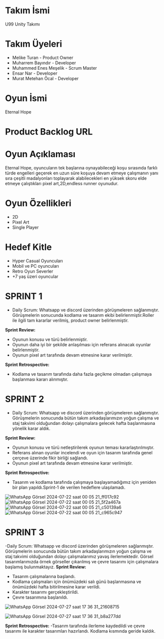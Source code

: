 # Takım İsmi
U99 Unity Takımı

# Takım Üyeleri
- Melike Turan - Product Owner
- Muharrem Bayındır - Developer
- Muhammed Enes Meşelik - Scrum Master
- Ensar Nar - Developer
- Murat Metehan Öcal - Developer

# Oyun İsmi
Eternal Hope

# Product Backlog URL


# Oyun Açıklaması
Eternal Hope, oyuncuların tek başlarına oynayabileceği koşu sırasında farklı türde engelleri geçerek en uzun süre koşuya devam etmeye çalışmanın yanı sıra çeşitli madalyonları toplayarak alabilecekleri en yüksek skoru elde etmeye çalıştıkları pixel art,2D,endless runner oyunudur.

# Oyun Özellikleri
- 2D
- Pixel Art
- Single Player

# Hedef Kitle
- Hyper Casual Oyuncuları
- Mobil ve PC oyuncuları
- Retro Oyun Severler
- +7 yaş üzeri oyuncular

# SPRINT 1
- Daily Scrum: Whatsapp ve discord üzerinden görüşmeleren sağlanmıştır. Görüşmelerin sonucunda kodlama ve tasarım ekibi belirlenmiştir.Roller ile ilgili tam kararlar verilmiş, product owner belirlenmiştir.

**Sprint Review:**
- Oyunun konusu ve türü belirlenmiştir.
- Oyunun daha iyi bir şekilde anlaşılması için referans alınacak oyunlar belirlenmiştir.
- Oyunun pixel art tarafında devam etmesine karar verilmiştir.

**Sprint Retrospective:**
- Kodlama ve tasarım tarafında daha fazla geçikme olmadan çalışmaya başlanması kararı alınmıştır.

# SPRINT 2
- Daily Scrum: Whatsapp ve discord üzerinden görüşmeleren sağlanmıştır. Görüşmelerin sonucunda bütün takım arkadaşlarımızın yoğun çalışma ve staj takvimi olduğundan dolayı çalışmalara gelecek hafta başlanmasına yönelik karar aldık.

**Sprint Review:**
- Oyunun konusu ve türü netleştirilerek oyunun teması kararlaştırılmıştır.
- Referans alınan oyunlar incelendi ve oyun için tasarım tarafında genel çerçeve üzerinde fikir birliği sağlandı.
- Oyunun pixel art tarafında devam etmesine karar verilmiştir.

**Sprint Retrospective:**
- Tasarım ve kodlama tarafında çalışmaya başlayamadığımız için yeniden bir plan yapıldı.Sprint-1 de verilen hedeflere ulaşılamadı.

![WhatsApp Görsel 2024-07-22 saat 00 05 21_ff017c92](https://github.com/user-attachments/assets/048cffae-f169-4cfc-b0ed-0c6bec9da63b)
![WhatsApp Görsel 2024-07-22 saat 00 05 21_5f2a467a](https://github.com/user-attachments/assets/58794804-7920-4c30-b85a-f4309689e9c6)
![WhatsApp Görsel 2024-07-22 saat 00 05 21_c50139a6](https://github.com/user-attachments/assets/edc6fca3-64a8-4405-ae36-649755411e5d)
![WhatsApp Görsel 2024-07-22 saat 00 05 21_c965c947](https://github.com/user-attachments/assets/11a8efd5-f6f9-4483-9637-286a629eaff8)

# SPRINT 3
-Daily Scrum: Whatsapp ve discord üzerinden görüşmeleren sağlanmıştır. Görüşmelerin sonucunda bütün takım arkadaşlarımızın yoğun çalışma ve staj takvimi olduğundan dolayı çalışmalarımız yavaş ilerlemektedir. Görsel tasarımlarımızda örnek görseller çıkarılmış ve çevre tasarımı için çalışmalara başlamış bulunmaktayız.
**Sprint Review:**
- Tasarım çalışmalarına başlandı.
- Kodlama çalışmaları için önümüzdeki salı günü başlanmasına ve önümüzdeki hafta bitirilmesine karar verildi.
- Karakter tasarımı gerçekleştirildi.
- Çevre tasarımına başlanıldı.

![WhatsApp Görsel 2024-07-27 saat 17 36 31_21608715](https://github.com/user-attachments/assets/0b244b72-38e7-47cd-99e4-4ad9d49f4da5)


![WhatsApp Görsel 2024-07-27 saat 17 36 31_b8a277dd](https://github.com/user-attachments/assets/0be18127-0d5d-40cf-8b38-55dc4a664172)



**Sprint Retrospective:**
-Tasarım tarafında ilerleme kaydedildi ve çevre tasarımı ile karakter tasarımları hazırlandı. Kodlama kısmında geride kaldık.






